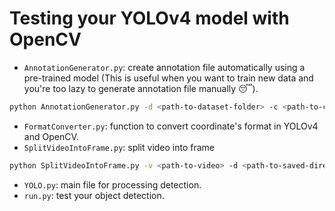 # Testing your YOLOv4 model with OpenCV
- `AnnotationGenerator.py`: create annotation file automatically using a pre-trained model (This is useful when you want to train new data and you're too lazy to generate annotation file manually 😴).
```bash
python AnnotationGenerator.py -d <path-to-dataset-folder> -c <path-to-cfg-file> -w <path-to-weights-model> -lb <path-to-label-file>
```
- `FormatConverter.py`: function to convert coordinate's format in YOLOv4 and OpenCV.
- `SplitVideoIntoFrame.py`: split video into frame
```bash
python SplitVideoIntoFrame.py -v <path-to-video> -d <path-to-saved-directory> -e <image-extension> -fps <frames-per-second>
```
- `YOLO.py`: main file for processing detection.
- `run.py`: test your object detection.
